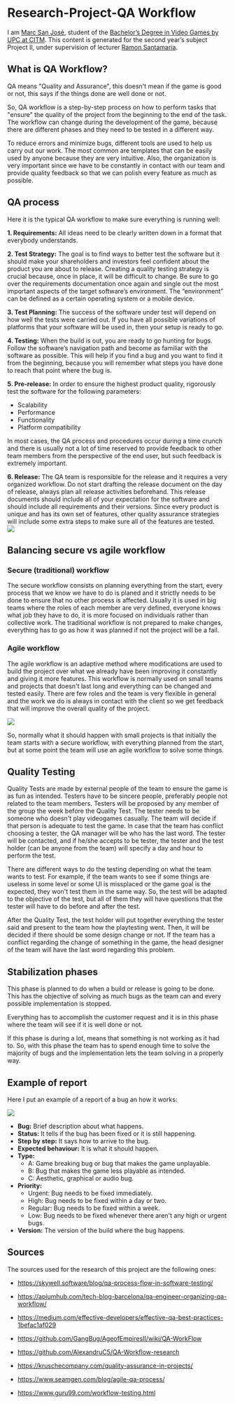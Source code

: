 # Research-Project-QA Workflow

I am [Marc San José](https://linkedin.com/in/marc-san-josé-martínez-6239361a3), student of the [Bachelor’s Degree in Video Games by UPC at CITM](https://www.citm.upc.edu/ing/estudis/graus-videojocs/). This content is generated for the second year’s subject Project II, under supervision of lecturer [Ramon Santamaria](https://www.linkedin.com/in/raysan/).

## What is QA Workflow?

QA means "Quality and Assurance", this doesn't mean if the game is good or not, this says if the things done are well done or not.

So, QA workflow is a step-by-step process on how to perform tasks that "ensure" the quality of the project from the beginning to the end of the task. The workflow can change during the development of the game, because there are different phases and they need to be tested in a different way. 

To reduce errors and minimize bugs, different tools are used to help us carry out our work. The most common are templates that can be easily used by anyone because they are very intuitive. Also, the organization is very important since we have to be constantly in contact with our team and provide quality feedback so that we can polish every feature as much as possible.

## QA process

Here it is the typical QA workflow to make sure everything is running well:

  **1. Requirements:** All ideas need to be clearly written down in a format that everybody understands.

  **2. Test Strategy:** The goal is to find ways to better test the software but it should make your shareholders and investors feel confident about the product you are about to release. Creating a quality testing strategy is crucial because, once in place, it will be difficult to change. Be sure to go over the requirements documentation once again and single out the most important aspects of the target software’s environment. The “environment” can be defined as a certain operating system or a mobile device.

  **3. Test Planning:** The success of the software under test will depend on how well the tests were carried out. If you have all possible variations of platforms that your software will be used in, then your setup is ready to go.

  **4. Testing:** When the build is out, you are ready to go hunting for bugs. Follow the software’s navigation path and become as familiar with the software as possible. This will help if you find a bug and you want to find it from the beginning, because you will remember what steps you have done to reach that point where the bug is.

  **5. Pre-release:** In order to ensure the highest product quality, rigorously test the software for the following parameters:  
  + Scalability 
  + Performance 
  + Functionality 
  + Platform compatibility 

In most cases, the QA process and procedures occur during a time crunch and there is usually not a lot of time reserved to provide feedback to other team members from the perspective of the end user, but such feedback is extremely important.

  **6. Release:** The QA team is responsible for the release and it requires a very organized workflow. Do not start drafting the release document on the day of release, always plan all release activities beforehand. This release documents should include all of your expectation for the software and should include all requirements and their versions. Since every product is unique and has its own set of features, other quality assurance strategies will include some extra steps to make sure all of the features are tested.  
![](https://github.com/marcsjm19/Research-Project-QA_Workflow/blob/master/docs/QA_Plan.jpg)

## Balancing secure vs agile workflow

### Secure (traditional) workflow

The secure workflow consists on planning everything from the start, every process that we know we have to do is planed and it strictly needs to be done to ensure that no other process is affected. Usually it is used in big teams where the roles of each member are very defined, everyone knows what job they have to do, it is more focused on individuals rather than collective work. The traditional workflow is not prepared to make changes, everything has to go as how it was planned if not the project will be a fail.

### Agile workflow

The agile workflow is an adaptive method where modifications are used to build the project over what we already have been improving it constantly and giving it more features. This workflow is normally used on small teams and projects that doesn't last long and everything can be changed and tested easily. There are few roles and the team is very flexible in general and the work we do is always in contact with the client so we get feedback that will improve the overall quality of the project.

![](https://github.com/marcsjm19/Research-Project-QA_Workflow/blob/master/docs/agile%20workflow.jpeg)

So, normally what it should happen with small projects is that initially the team starts with a secure workflow, with everything planned from the start, but at some point the team will use an agile workflow to solve some things.

## Quality Testing

Quality Tests are made by external people of the team to ensure the game is as fun as intended. Testers have to be sincere people, preferably people not related to the team members. Testers will be proposed by any member of the group the week before the Quality Test. The tester needs to be someone who doesn't play videogames casually. The team will decide if that person is adequate to test the game. In case that the team has conflict choosing a tester, the QA manager will be who has the last word. The tester will be contacted, and if he/she accepts to be tester, the tester and the test holder (can be anyone from the team) will specify a day and hour to perform the test. 

There are different ways to do the testing depending on what the team wants to test. For example, if the team wants to see if some things are useless in some level or some UI is missplaced or the game goal is the expected, they won't test them in the same way. So, the test will be adapted to the objective of the test, but all of them they will have questions that the tester will have to do before and after the test. 

After the Quality Test, the test holder will put together everything the tester said and present to the team how the playtesting went. Then, it will be decided if there should be some design change or not. If the team has a conflict regarding the change of something in the game, the head designer of the team will have the last word regarding this problem.

## Stabilization phases

This phase is planned to do when a build or release is going to be done. This has the objective of solving as much bugs as the team can and every possible implementation is stopped.

Everything has to accomplish the customer request and it is in this phase where the team will see if it is well done or not.

If this phase is during a lot, means that something is not working as it had to. So, with this phase the team has to spend enough time to solve the majority of bugs and the implementation lets the team solving in a properly way.


## Example of report

Here I put an example of a report of a bug an how it works:

![](https://github.com/marcsjm19/Research-Project-QA_Workflow/blob/master/docs/example%20report.png)

+ **Bug:** Brief description about what happens.
+ **Status:** It tells if the bug has been fixed or it is still happening.
+ **Step by step:** It says how to arrive to the bug.
+ **Expected behaviour:** It is what it should happen.
+ **Type:**
  - A: Game breaking bug or bug that makes the game unplayable.
  - B: Bug that makes the game less playable as intended.
  - C: Aesthetic, graphical or audio bug.
+ **Priority:**
  - Urgent: Bug needs to be fixed immediately.
  - High: Bug needs to be fixed within a day or two. 
  - Regular: Bug needs to be fixed within a week.
  - Low: Bug needs to be fixed whenever there aren't any high or urgent bugs.
+ **Version:** The version of the build where the bug happens.


## Sources

The sources used for the research of this project are the following ones:

+ https://skywell.software/blog/qa-process-flow-in-software-testing/

+ https://apiumhub.com/tech-blog-barcelona/qa-engineer-organizing-qa-workflow/

+ https://medium.com/effective-developers/effective-qa-best-practices-1befac1af029

+ https://github.com/GangBug/AgeofEmpiresII/wiki/QA-WorkFlow

+ https://github.com/AlexandruC5/QA-Workflow-research

+ https://kruschecompany.com/quality-assurance-in-projects/

+ https://www.seamgen.com/blog/agile-qa-process/

+ https://www.guru99.com/workflow-testing.html
